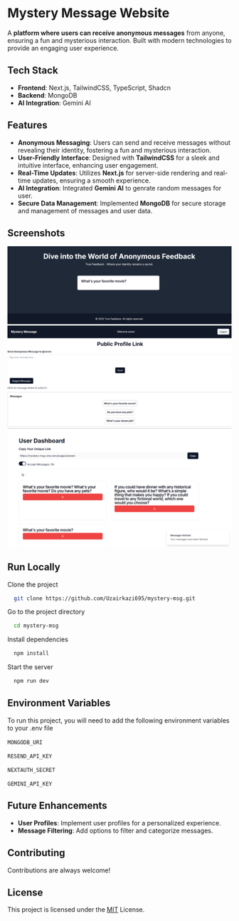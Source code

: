 
# Mystery Message Website

A **platform where users can receive anonymous messages** from anyone, ensuring a fun and mysterious interaction. Built with modern technologies to provide an engaging user experience.


## Tech Stack

- **Frontend**: Next.js, TailwindCSS, TypeScript, Shadcn
- **Backend**: MongoDB
- **AI Integration**: Gemini AI


## Features

- **Anonymous Messaging**: Users can send and receive messages without revealing their identity, fostering a fun and mysterious interaction.
- **User-Friendly Interface**: Designed with **TailwindCSS** for a sleek and intuitive interface, enhancing user engagement.
- **Real-Time Updates**: Utilizes **Next.js** for server-side rendering and real-time updates, ensuring a smooth experience.
- **AI Integration**: Integrated **Gemini AI** to genrate random messages for user.
- **Secure Data Management**: Implemented **MongoDB** for secure storage and management of messages and user data.

## Screenshots

![Homepage Screenshot](./public/home-page.png)
![Message Interaction Screenshot](./public/message-page.png)
![User Dashboard Screenshot](./public/dashboard-page.png)



## Run Locally

Clone the project

```bash
  git clone https://github.com/Uzairkazi695/mystery-msg.git
```

Go to the project directory

```bash
  cd mystery-msg
```

Install dependencies

```bash
  npm install
```

Start the server

```bash
  npm run dev
```


## Environment Variables

To run this project, you will need to add the following environment variables to your .env file

`MONGODB_URI `

`RESEND_API_KEY `

`NEXTAUTH_SECRET`

`GEMINI_API_KEY`

## Future Enhancements

- **User Profiles**: Implement user profiles for a personalized experience.
- **Message Filtering**: Add options to filter and categorize messages.



## Contributing

Contributions are always welcome!



## License

This project is licensed under the [MIT](https://choosealicense.com/licenses/mit/) License.

